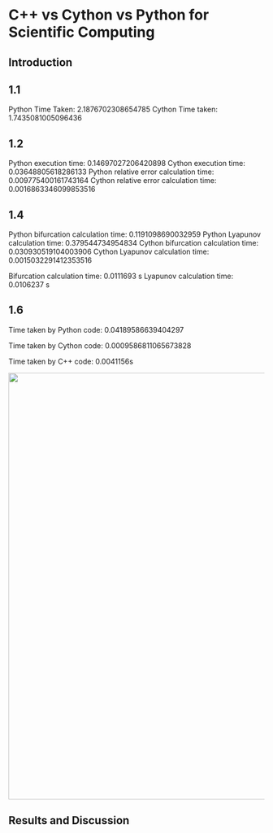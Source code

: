 # C++ vs Cython vs Python for Scientific Computing

## Introduction

## 1.1

Python Time Taken: 2.1876702308654785
Cython Time taken: 1.7435081005096436

## 1.2

Python execution time: 0.14697027206420898
Cython execution time: 0.03648805618286133
Python relative error calculation time: 0.009775400161743164
Cython relative error calculation time: 0.0016863346099853516

## 1.4

Python bifurcation calculation time: 0.1191098690032959
Python Lyapunov calculation time: 0.379544734954834
Cython bifurcation calculation time: 0.030930519104003906
Cython Lyapunov calculation time: 0.0015032291412353516



Bifurcation calculation time: 0.0111693 s
Lyapunov calculation time: 0.0106237 s

## 1.6

Time taken by Python code: 0.04189586639404297

Time taken by Cython code: 0.0009586811065673828

Time taken by C++ code: 0.0041156s

<img title="" src="file:///C:/Users/Aya%20Arbiat/AppData/Roaming/marktext/images/2024-04-17-17-20-27-Figure_1.png" alt="" data-align="center" width="839">

## Results and Discussion
